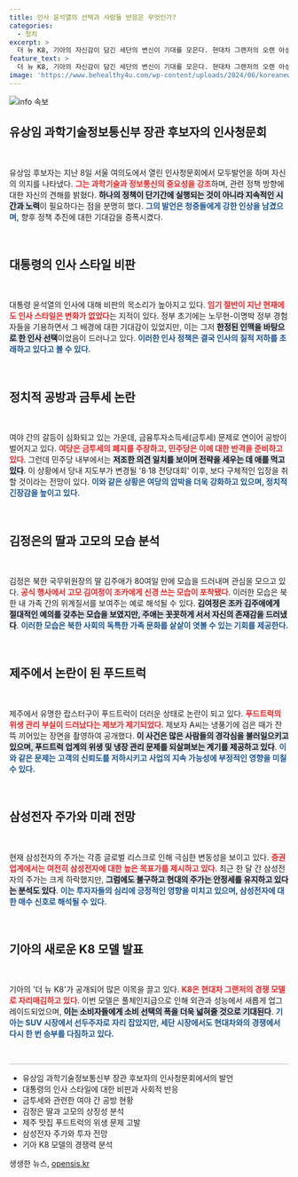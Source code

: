```yaml
---
title: 인사 윤석열의 선택과 사람들 반응은 무엇인가?
categories:
  - 정치
excerpt: >
  더 뉴 K8, 기아의 자신감이 담긴 세단의 변신이 기대를 모은다. 현대차 그랜저의 오랜 아성을 깨뜨릴 혁신적인 디자인과 성능으로, 과연 소비자들의 선택을 받을 수 있을지 주목된다!
feature_text: >
  더 뉴 K8, 기아의 자신감이 담긴 세단의 변신이 기대를 모은다. 현대차 그랜저의 오랜 아성을 깨뜨릴 혁신적인 디자인과 성능으로, 과연 소비자들의 선택을 받을 수 있을지 주목된다!
image: 'https://www.behealthy4u.com/wp-content/uploads/2024/06/koreanews.jpg'
---
```


<p><img src="https://www.behealthy4u.com/wp-content/uploads/2024/06/koreanews.jpg" alt="info 속보" /></p>

<h2 data-ke-size="size26">유상임 과학기술정보통신부 장관 후보자의 인사청문회</h2>

<p data-ke-size="size16">&nbsp;</p>

<p>유상임 후보자는 지난 8일 서울 여의도에서 열린 인사청문회에서 모두발언을 하며 자신의 의지를 나타냈다. <b><span style="color: #ee2323;">그는 과학기술과 정보통신의 중요성을 강조</span></b>하며, 관련 정책 방향에 대한 자신의 견해를 밝혔다. <b><span style="background-color: #21538527;">하나의 정책이 단기간에 실행되는 것이 아니라 지속적인 시간과 노력</span></b>이 필요하다는 점을 분명히 했다. <b><span style="color: #1a5490;">그의 발언은 청중들에게 강한 인상을 남겼으며,</span></b> 향후 정책 추진에 대한 기대감을 증폭시켰다.</p>

<p data-ke-size="size16">&nbsp;</p>

<h2 data-ke-size="size26">대통령의 인사 스타일 비판</h2>

<p data-ke-size="size16">&nbsp;</p>

<p>대통령 윤석열의 인사에 대해 비판의 목소리가 높아지고 있다. <b><span style="color: #ee2323;">임기 절반이 지난 현재에도 인사 스타일은 변화가 없었다</span></b>는 지적이 있다. 정부 초기에는 노무현-이명박 정부 경험자들을 기용하면서 그 배경에 대한 기대감이 있었지만, 이는 그저 <b><span style="background-color: #21538527;">한정된 인맥을 바탕으로 한 인사 선택</span></b>이었음이 드러나고 있다. <b><span style="color: #1a5490;">이러한 인사 정책은 결국 인사의 질적 저하를 초래하고 있다고 볼 수 있다.</span></b></p>

<p data-ke-size="size16">&nbsp;</p>

<h2 data-ke-size="size26">정치적 공방과 금투세 논란</h2>

<p data-ke-size="size16">&nbsp;</p>

<p>여야 간의 갈등이 심화되고 있는 가운데, 금융투자소득세(금투세) 문제로 연이어 공방이 벌어지고 있다. <b><span style="color: #ee2323;">여당은 금투세의 폐지를 주장하고, 민주당은 이에 대한 반격을 준비하고 있다</span></b>. 그런데 민주당 내부에서는 <b><span style="background-color: #21538527;">저조한 의견 일치를 보이며 전략을 세우는 데 애를 먹고 있다</span></b>. 이 상황에서 당내 지도부가 변경될 '8·18 전당대회' 이후, 보다 구체적인 입장을 취할 것이라는 전망이 있다. <b><span style="color: #1a5490;">이와 같은 상황은 여당의 압박을 더욱 강화하고 있으며, 정치적 긴장감을 높이고 있다.</span></b></p>

<p data-ke-size="size16">&nbsp;</p>

<h2 data-ke-size="size26">김정은의 딸과 고모의 모습 분석</h2>

<p data-ke-size="size16">&nbsp;</p>

<p>김정은 북한 국무위원장의 딸 김주애가 80여일 만에 모습을 드러내며 관심을 모으고 있다. <b><span style="color: #ee2323;">공식 행사에서 고모 김여정이 조카에게 신경 쓰는 모습이 포착됐다</span></b>. 이러한 모습은 북한 내 가족 간의 위계질서를 보여주는 예로 해석될 수 있다. <b><span style="background-color: #21538527;">김여정은 조카 김주애에게 절대적인 예의를 갖추는 모습을 보였지만, 주애는 꼿꼿하게 서서 자신의 존재감을 드러냈다</span></b>. <b><span style="color: #1a5490;">이러한 모습은 북한 사회의 독특한 가족 문화를 샅샅이 엿볼 수 있는 기회를 제공한다.</span></b></p>

<p data-ke-size="size16">&nbsp;</p>

<h2 data-ke-size="size26">제주에서 논란이 된 푸드트럭</h2>

<p data-ke-size="size16">&nbsp;</p>

<p>제주에서 유명한 랍스터구이 푸드트럭이 더러운 상태로 논란이 되고 있다. <b><span style="color: #ee2323;">푸드트럭의 위생 관리 부실이 드러났다는 제보가 제기되었다</span></b>. 제보자 A씨는 냉풍기에 검은 때가 잔뜩 끼어있는 장면을 촬영하여 공개했다. <b><span style="background-color: #21538527;">이 사건은 많은 사람들의 경각심을 불러일으키고 있으며, 푸드트럭 업계의 위생 및 냉장 관리 문제를 되살펴보는 계기를 제공하고 있다</span></b>. <b><span style="color: #1a5490;">이와 같은 문제는 고객의 신뢰도를 저하시키고 사업의 지속 가능성에 부정적인 영향을 미칠 수 있다.</span></b></p>

<p data-ke-size="size16">&nbsp;</p>

<h2 data-ke-size="size26">삼성전자 주가와 미래 전망</h2>

<p data-ke-size="size16">&nbsp;</p>

<p>현재 삼성전자의 주가는 각종 글로벌 리스크로 인해 극심한 변동성을 보이고 있다. <b><span style="color: #ee2323;">증권업계에서는 여전히 삼성전자에 대한 높은 목표가를 제시하고 있다</span></b>. 최근 한 달 간 삼성전자의 주가는 크게 하락했지만, <b><span style="background-color: #21538527;">그럼에도 불구하고 현대의 주가는 안정세를 유지하고 있다는 분석도 있다</span></b>. <b><span style="color: #1a5490;">이는 투자자들의 심리에 긍정적인 영향을 미치고 있으며, 삼성전자에 대한 매수 신호로 해석될 수 있다.</span></b></p>

<p data-ke-size="size16">&nbsp;</p>

<h2 data-ke-size="size26">기아의 새로운 K8 모델 발표</h2>

<p data-ke-size="size16">&nbsp;</p>

<p>기아의 '더 뉴 K8'가 공개되어 많은 이목을 끌고 있다. <b><span style="color: #ee2323;">K8은 현대차 그랜저의 경쟁 모델로 자리매김하고 있다</span></b>. 이번 모델은 풀체인지급으로 인해 외관과 성능에서 새롭게 업그레이드되었으며, <b><span style="background-color: #21538527;">이는 소비자들에게 소비 선택의 폭을 더욱 넓혀줄 것으로 기대된다</span></b>. <b><span style="color: #1a5490;">기아는 SUV 시장에서 선두주자로 자리 잡았지만, 세단 시장에서도 현대차와의 경쟁에서 다시 한 번 승부를 다짐하고 있다.</span></b></p>

<p data-ke-size="size16">&nbsp;</p>

<hr style="height: 1px; border: none; background: #c0c0c0;"/>

<ul>
    <li>유상임 과학기술정보통신부 장관 후보자의 인사청문회에서의 발언</li>
    <li>대통령의 인사 스타일에 대한 비판과 사회적 반응</li>
    <li>금투세와 관련한 여야 간 공방 현황</li>
    <li>김정은 딸과 고모의 상징성 분석</li>
    <li>제주 맛집 푸드트럭의 위생 문제 고발</li>
    <li>삼성전자 주가와 투자 전망</li>
    <li>기아 K8 모델의 경쟁력 분석</li>
</ul>
생생한 뉴스, <a href="https://opensis.kr" rel="dofollow">opensis.kr</a>


